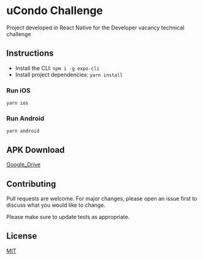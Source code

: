 # uCondo Challenge

Project developed in React Native for the Developer vacancy technical challenge

## Instructions

- Install the CLI: `npm i -g expo-cli`
- Install project dependencies: `yarn install`

### Run iOS

```
yarn ios
```

### Run Android

```
yarn android
```

## APK Download

[Google_Drive](https://drive.google.com/file/d/103JPQodrc3tWS_J1liaF-zyatr2rs3dB)

## Contributing

Pull requests are welcome. For major changes, please open an issue first to discuss what you would like to change.

Please make sure to update tests as appropriate.

## License

[MIT](https://choosealicense.com/licenses/mit/)
